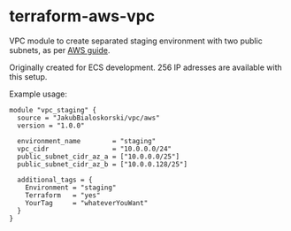 # terraform-aws-vpc

VPC module to create separated staging environment with two public subnets, as per [AWS guide](https://docs.aws.amazon.com/vpc/latest/userguide/subnet-sizing.html).

Originally created for ECS development.
256 IP adresses are available with this setup.

Example usage:

```
module "vpc_staging" {
  source = "JakubBialoskorski/vpc/aws"
  version = "1.0.0"

  environment_name        = "staging"
  vpc_cidr                = "10.0.0.0/24"
  public_subnet_cidr_az_a = ["10.0.0.0/25"]
  public_subnet_cidr_az_b = ["10.0.0.128/25"]

  additional_tags = {
    Environment = "staging"
    Terraform   = "yes"
    YourTag     = "whateverYouWant"
  }
}
```